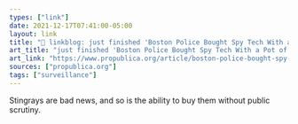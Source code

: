 ```yaml
---
types: ["link"]
date: 2021-12-17T07:41:00-05:00
layout: link
title: "🔗 linkblog: just finished 'Boston Police Bought Spy Tech With a Pot of Money Hidden From the Public — ProPublica'"
art_title: "just finished 'Boston Police Bought Spy Tech With a Pot of Money Hidden From the Public — ProPublica"
art_link: "https://www.propublica.org/article/boston-police-bought-spy-tech-with-a-pot-of-money-hidden-from-the-public"
sources: ["propublica.org"]
tags: ["surveillance"]
---
```

Stingrays are bad news, and so is the ability to buy them without public scrutiny.
